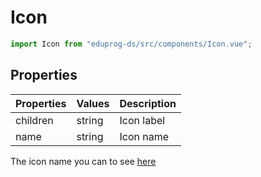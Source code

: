 # Icon

```js
import Icon from "eduprog-ds/src/components/Icon.vue";
```

## Properties

| Properties | Values | Description |
| ---------- | ------ | ----------- |
| children   | string | Icon label  |
| name       | string | Icon name   |

The icon name you can to see [here](https://fonts.google.com/icons)
